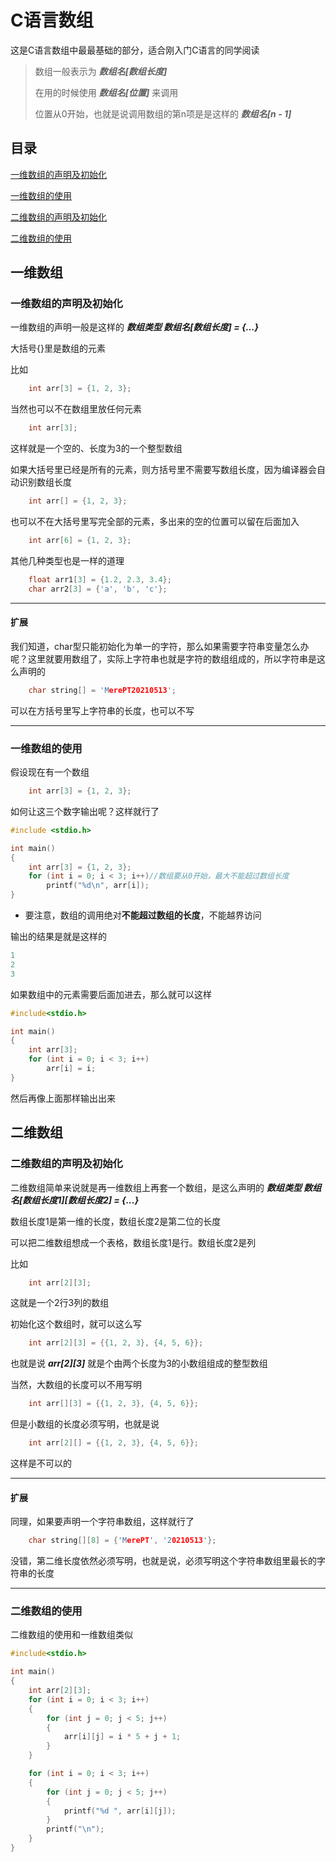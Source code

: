 # C语言数组

这是C语言数组中最最基础的部分，适合刚入门C语言的同学阅读

>数组一般表示为
>***数组名[数组长度]***
>
>在用的时候使用
>***数组名[位置]***
>来调用
>
>位置从0开始，也就是说调用数组的第n项是是这样的
>***数组名[n - 1]***

## 目录

[一维数组的声明及初始化](#一维数组的声明及初始化)

[一维数组的使用](#一维数组的使用)

[二维数组的声明及初始化](#二维数组的声明及初始化)

[二维数组的使用](#二维数组的使用)

## 一维数组

### 一维数组的声明及初始化

一维数组的声明一般是这样的 ***数组类型 数组名[数组长度] = {...}***

大括号{}里是数组的元素

比如

``` C
    int arr[3] = {1, 2, 3};
```

当然也可以不在数组里放任何元素

``` C
    int arr[3];
```

这样就是一个空的、长度为3的一个整型数组

如果大括号里已经是所有的元素，则方括号里不需要写数组长度，因为编译器会自动识别数组长度

``` C
    int arr[] = {1, 2, 3};
```

也可以不在大括号里写完全部的元素，多出来的空的位置可以留在后面加入

``` C
    int arr[6] = {1, 2, 3};
```

其他几种类型也是一样的道理

``` C
    float arr1[3] = {1.2, 2.3, 3.4};
    char arr2[3] = {'a', 'b', 'c'};
```

***

#### 扩展

我们知道，char型只能初始化为单一的字符，那么如果需要字符串变量怎么办呢？这里就要用数组了，实际上字符串也就是字符的数组组成的，所以字符串是这么声明的

``` C
    char string[] = 'MerePT20210513';
```

可以在方括号里写上字符串的长度，也可以不写

***

### 一维数组的使用

假设现在有一个数组

``` C
    int arr[3] = {1, 2, 3};
```

如何让这三个数字输出呢？这样就行了

``` C
#include <stdio.h>

int main()
{
    int arr[3] = {1, 2, 3};
    for (int i = 0; i < 3; i++)//数组要从0开始，最大不能超过数组长度
        printf("%d\n", arr[i]);
}
```

+ 要注意，数组的调用绝对**不能超过数组的长度**，不能越界访问

输出的结果是就是这样的

```C
1
2
3
```

如果数组中的元素需要后面加进去，那么就可以这样

```C
#include<stdio.h>

int main()
{
    int arr[3];
    for (int i = 0; i < 3; i++)
        arr[i] = i;
}
```

然后再像上面那样输出出来

## 二维数组

### 二维数组的声明及初始化

二维数组简单来说就是再一维数组上再套一个数组，是这么声明的 ***数组类型 数组名[数组长度1][数组长度2] = {...}***

数组长度1是第一维的长度，数组长度2是第二位的长度

可以把二维数组想成一个表格，数组长度1是行。数组长度2是列

比如

```C
    int arr[2][3];
```

这就是一个2行3列的数组

初始化这个数组时，就可以这么写

```C
    int arr[2][3] = {{1, 2, 3}, {4, 5, 6}};
```

也就是说 ***arr[2][3]*** 就是个由两个长度为3的小数组组成的整型数组

当然，大数组的长度可以不用写明

```C
    int arr[][3] = {{1, 2, 3}, {4, 5, 6}};
```

但是小数组的长度必须写明，也就是说

```C
    int arr[2][] = {{1, 2, 3}, {4, 5, 6}};
```

这样是不可以的

***

#### 扩展

同理，如果要声明一个字符串数组，这样就行了

```C
    char string[][8] = {'MerePT', '20210513'};
```

没错，第二维长度依然必须写明，也就是说，必须写明这个字符串数组里最长的字符串的长度

***

### 二维数组的使用

二维数组的使用和一维数组类似

```C
#include<stdio.h>

int main()
{
    int arr[2][3];
    for (int i = 0; i < 3; i++)
    {
        for (int j = 0; j < 5; j++)
        {
            arr[i][j] = i * 5 + j + 1;
        }
    }

    for (int i = 0; i < 3; i++)
    {
        for (int j = 0; j < 5; j++)
        {
            printf("%d ", arr[i][j]);
        }
        printf("\n");
    }
}
```
